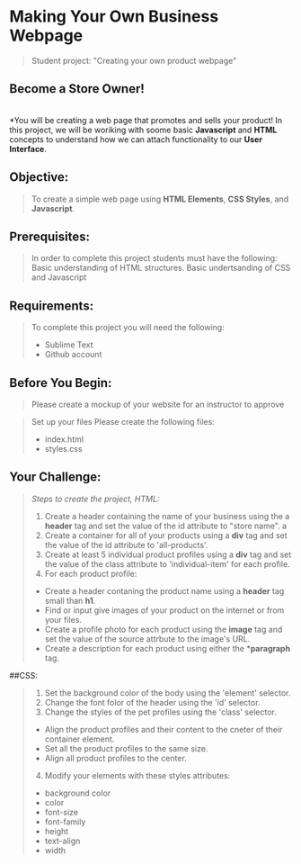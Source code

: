 # Making Your Own Business Webpage
>Student project: "Creating your own product webpage"

## Become a Store Owner!
<br>*You will be creating a web page that promotes and sells your product!  In this project, we will be woriking with soome basic **Javascript** and **HTML** concepts to understand how we can attach functionality to our **User Interface**. <br>

## Objective: 
>To create a simple web page using **HTML Elements**, **CSS Styles**, and **Javascript**.

## Prerequisites:  
>In order to complete this project students must have the following:  
>Basic understanding of HTML structures.
>Basic undertsanding of CSS and Javascript

## Requirements:  
>To complete this project you will need the following:  
>- Sublime Text
>- Github account 

## Before You Begin:
> Please create a mockup of your website for an instructor to approve 

>Set up your files
> Please create the following files:
 >- index.html
 >- styles.css
 
 ## Your Challenge:  
 >*Steps to create the project, HTML:*<br>
 >1. Create a header containing the name of your business using the a **header** tag and set the value of the id attribute to "store name". a
 >2. Create a container for all of your products using a **div** tag and set the value of the id attribute to 'all-products'.
 >3.  Create at least 5 individual product profiles using a **div** tag and set the value of the class attribute to 'individual-item' for each profile.  
 >4.  For each product profile:
  >- Create a header contaning the product name using a **header** tag small than **h1**.
  >- Find or input give images of your product on the internet or from your files. 
  >- Create a profile photo for each product using the **image** tag and set the value of the source attrbute to the image's URL.
  >- Create a description for each product using either the ***paragraph** tag. 
  
  ##CSS:  
  >1.  Set the background color of the body using the 'element' selector.
  >2. Change the font folor of the header using the 'id' selector.
  >3.  Change the styles of the pet profiles using the 'class' selector.  
  >- Align the product profiles and their content to the cneter of their container element. 
  >- Set all the product profiles to the same size.
  >- Align all product profiles to the center. 
  >4.  Modify your elements with these styles attributes:
  >- background color
  >- color
  >- font-size
  >- font-family
  >- height
  >- text-align
  >- width
  
  
  
  
 
 
